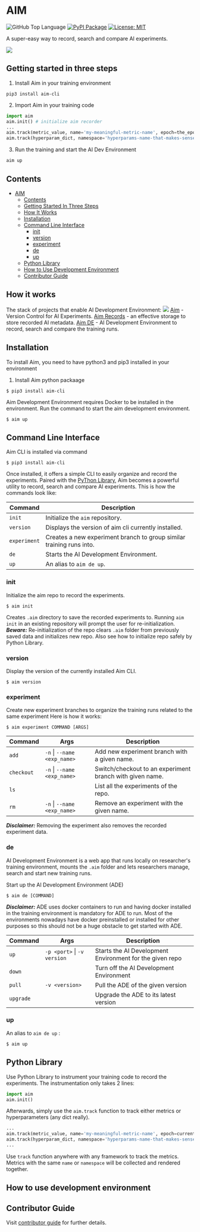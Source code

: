 # AIM

![GitHub Top Language](https://img.shields.io/github/languages/top/aimhubio/aim) [![PyPI Package](https://img.shields.io/pypi/v/aim-cli?color=yellow)](https://pypi.org/project/aim-cli/) [![License: MIT](https://img.shields.io/badge/License-MIT-green.svg)](https://opensource.org/licenses/MIT)

A super-easy way to record, search and compare AI experiments.

<img src="https://user-images.githubusercontent.com/3179216/86800962-99657280-c084-11ea-9396-958739b90643.png">

## Getting started in three steps
1. Install Aim in your training environment
```shell
pip3 install aim-cli
```
2. Import Aim in your training code
```py
import aim
aim.init() # initialize aim recorder
...
aim.track(metric_value, name='my-meaningful-metric-name', epoch=the_epoch)
aim.track(hyperparam_dict, namespace='hyperparams-name-that-makes-sense')
```
3. Run the training and start the AI Dev Environment
```shell
aim up
```

## Contents

- [AIM](#aim)
  - [Contents](#contents)
  - [Getting Started In Three Steps](#getting-started-in-three-steps)
  - [How It Works](#how-it-works)
  - [Installation](#installation)
  - [Command Line Interface](#command-line-interface)
    - [init](#init)
    - [version](#version)
    - [experiment](#experiment)
    - [de](#de)
    - [up](#up)
  - [Python Library](#python-library)
  - [How to Use Development Environment](#how-to-use-development-environment)
  - [Contributor Guide](#contributor-guide)

## How it works
The stack of projects that enable AI Development Environment:
<img src="https://user-images.githubusercontent.com/3179216/86799150-a7b28f00-c082-11ea-8bde-abed93cc0973.png">
[Aim](#aim) - Version Control for AI Experiments.
[Aim Records](https://github.com/aimhubio/aimrecords) - an effective storage to store recorded AI metadata.
[Aim DE](https://github.com/aimhubio/aimde) - AI Development Environment to record, search and compare the training runs.

## Installation
To install Aim, you need to have python3 and pip3 installed in your environment
1. Install Aim python packaage
```shell
$ pip3 install aim-cli
```
Aim Development Environment requires Docker to be installed in the environment.
Run the command to start the aim development environment.
```shell
$ aim up
```

## Command Line Interface
Aim CLI is installed via command
```shell
$ pip3 install aim-cli
```
Once installed, it offers a simple CLI to easily organize and record the experiments.
Paired with the [PyThon Library](#python-library), Aim becomes a powerful utility to record, search and compare AI experiments.
This is how the commands look like:


| Command       | Description                                                          |
| --------------| -------------------------------------------------------------------- |
| `init`        | Initialize the `aim` repository.                                     |
| `version`     | Displays the version of aim cli currently installed.                 |
| `experiment`  | Creates a new experiment branch to group similar training runs into. |
| `de`          | Starts the AI Development Environment.                               |
| `up`          | An alias to `aim de up`.                                             |

### init
Initialize the aim repo to record the experiments.
```shell
$ aim init
```
Creates `.aim` directory to save the recorded experiments to.
Running `aim init` in an existing repository will prompt the user for re-initialization.
**_Beware:_** Re-initialization of the repo clears `.aim` folder from previously saved data and initializes new repo.
Also see how to initialize repo safely by Python Library.

### version
Display the version of the currently installed Aim CLI.
```shell
$ aim version
```

### experiment
Create new experiment branches to organize the training runs related to the same experiment
Here is how it works:
```shell
$ aim experiment COMMAND [ARGS]
```
| Command    | Args                            | Description                                               |
| -----------| ------------------------------- | --------------------------------------------------------- |
| `add`      | `-n` &#124; `--name <exp_name>` | Add new experiment branch with a given name.              |
| `checkout` | `-n` &#124; `--name <exp_name>` | Switch/checkout to an experiment branch with given name.  |
| `ls`       |                                 | List all the experiments of the repo.                     |
| `rm`       | `-n` &#124; `--name <exp_name>` | Remove an experiment with the given name.                 |

***Disclaimer:*** Removing the experiment also removes the recorded experiment data.

### de
AI Development Environment is a web app that runs locally on researcher's training environment,  mounts the `.aim` folder and lets researchers manage, search and start new training runs.

Start up the AI Development Environment (ADE)
```shell
$ aim de [COMMAND]
```
***Disclaimer:*** ADE uses docker containers to run and having docker installed in the training environment is mandatory for ADE to run.
Most of the environments nowadays have docker preinstalled or installed for other purposes so this should not be a huge obstacle to get started with ADE.

| Command   | Args                            | Description                                               |
| --------- | ------------------------------- | --------------------------------------------------------- |
| `up`      | `-p <port>` &#124; `-v version` | Starts the AI Development Environment for the given repo  |
| `down`    |                                 | Turn off the AI Development Environment                   |
| `pull`    | `-v <version>`                  | Pull the ADE of the given version                         |
| `upgrade` |                                 | Upgrade the ADE to its latest version                     |

### up
An alias to `aim de up` :
```shell
$ aim up
```

## Python Library
Use Python Library to instrument your training code to record the experiments.
The instrumentation only takes 2 lines:
```py
import aim
aim.init()
```
Afterwards, simply use the `aim.track` function to track either metrics or hyperparameters (any dict really).
```py
...
aim.track(metric_value, name='my-meaningful-metric-name', epoch=current_epoch)
aim.track(hyperparam_dict, namespace='hyperparams-name-that-makes-sense')
...
```
Use `track` function anywhere with any framework to track the metrics. Metrics with the same `name` or `namespace` will be collected and rendered together.

## How to use development environment

## Contributor Guide
Visit [contributor guide](docs/contributor-guide.md) for further details.
